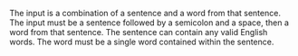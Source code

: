 The input is a combination of a sentence and a word from that sentence.
The input must be a sentence followed by a semicolon and a space, then a word from that sentence.
The sentence can contain any valid English words.
The word must be a single word contained within the sentence.